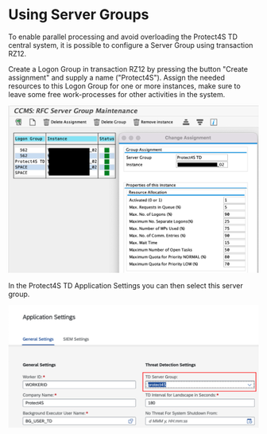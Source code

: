 # Using Server Groups

To enable parallel processing and avoid overloading the Protect4S TD central system, it is possible to configure a Server Group using transaction RZ12.



Create a Logon Group in transaction RZ12 by pressing the button "Create assignment" and supply a name ("Protect4S"). Assign the needed resources to this Logon Group for one or more instances,  make sure to leave some free work-processes for other activities in the system.

![RZ12 Creating a Server group](<../../.gitbook/assets/image (35).png>)

In the Protect4S TD Application Settings you can then select this server group.

![](<../../.gitbook/assets/image (3).png>)
